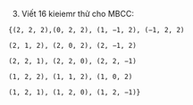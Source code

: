 3. Viết 16 kieiemr thử cho MBCC:
```
{(2, 2, 2),(0, 2, 2), (1, −1, 2), (−1, 2, 2)

(2, 1, 2), (2, 0, 2), (2, −1, 2)

(2, 2, 1), (2, 2, 0), (2, 2, −1)

(1, 2, 2), (1, 1, 2), (1, 0, 2)

(1, 2, 1), (1, 2, 0), (1, 2, −1)}
```
